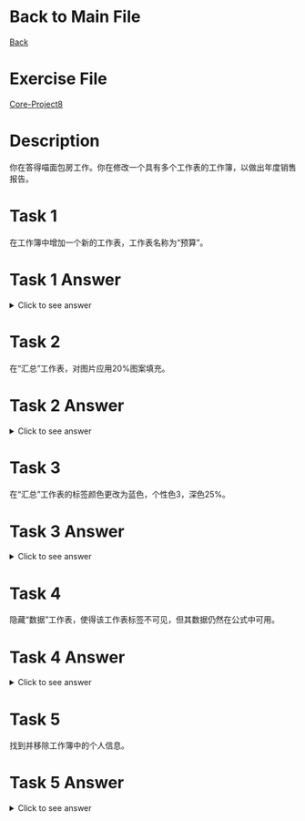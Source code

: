 # Back to Main File
[Back](../README.md)

# Exercise File
[Core-Project8](MOS-Excel2016-Core-Project8.xlsx)

# Description
你在答得喵面包房工作。你在修改一个具有多个工作表的工作簿，以做出年度销售报告。
# Task 1
在工作簿中增加一个新的工作表，工作表名称为“预算”。
# Task 1 Answer
<details>
  <summary>Click to see answer</summary>

![Task1_Answer](Excel2016-Core-Project8-Answer/P8-T1.gif)
</details>

# Task 2
在“汇总”工作表，对图片应用20%图案填充。
# Task 2 Answer
<details>
  <summary>Click to see answer</summary>

![Task2_Answer](Excel2016-Core-Project8-Answer/P8-T2.gif)
</details>

# Task 3
在“汇总”工作表的标签颜色更改为蓝色，个性色3，深色25%。
# Task 3 Answer
<details>
  <summary>Click to see answer</summary>

![Task3_Answer](Excel2016-Core-Project8-Answer/P8-T3.gif)
</details>


# Task 4
隐藏“数据”工作表，使得该工作表标签不可见，但其数据仍然在公式中可用。
# Task 4 Answer
<details>
  <summary>Click to see answer</summary>

![Task4_Answer](Excel2016-Core-Project8-Answer/P8-T4.gif)
</details>

# Task 5
找到并移除工作簿中的个人信息。
# Task 5 Answer
<details>
  <summary>Click to see answer</summary>

![Task5_Answer](Excel2016-Core-Project8-Answer/P8-T5.gif)
</details>
